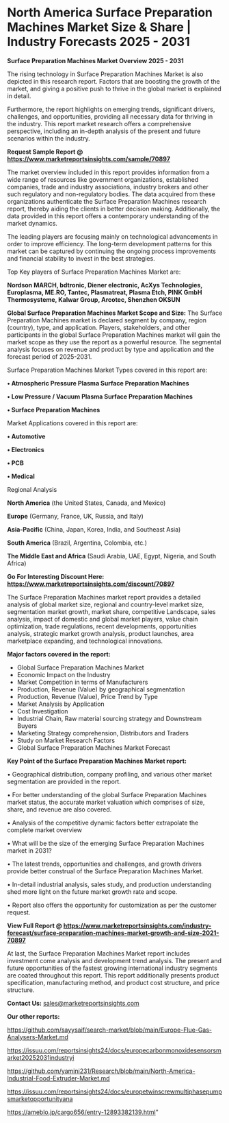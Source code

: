 # North America Surface Preparation Machines Market Size & Share | Industry Forecasts 2025 - 2031

<Strong> Surface Preparation Machines Market Overview 2025 - 2031</strong>

The rising technology in Surface Preparation Machines Market is also depicted in this research report. Factors that are boosting the growth of the market, and giving a positive push to thrive in the global market is explained in detail.

Furthermore, the report highlights on emerging trends, significant drivers, challenges, and opportunities, providing all necessary data for thriving in the industry. This report market research offers a comprehensive perspective, including an in-depth analysis of the present and future scenarios within the industry.

<strong>Request Sample Report @ <a href=https://www.marketreportsinsights.com/sample/70897>https://www.marketreportsinsights.com/sample/70897</a></strong>

The market overview included in this report provides information from a wide range of resources like government organizations, established companies, trade and industry associations, industry brokers and other such regulatory and non-regulatory bodies. The data acquired from these organizations authenticate the Surface Preparation Machines research report, thereby aiding the clients in better decision making. Additionally, the data provided in this report offers a contemporary understanding of the market dynamics.

The leading players are focusing mainly on technological advancements in order to improve efficiency. The long-term development patterns for this market can be captured by continuing the ongoing process improvements and financial stability to invest in the best strategies.

Top Key players of Surface Preparation Machines Market are:

<strong>Nordson MARCH, bdtronic, Diener electronic, AcXys Technologies, Europlasma, ME.RO, Tantec, Plasmatreat, Plasma Etch, PINK GmbH Thermosysteme, Kalwar Group, Arcotec, Shenzhen OKSUN</strong>

<strong><b>Global Surface Preparation Machines Market Scope and Size:</b></strong>
The Surface Preparation Machines market is declared segment by company, region (country), type, and application. Players, stakeholders, and other participants in the global Surface Preparation Machines market will gain the market scope as they use the report as a powerful resource. The segmental analysis focuses on revenue and product by type and application and the forecast period of 2025-2031.

Surface Preparation Machines Market Types covered in this report are:

<strong>• Atmospheric Pressure Plasma Surface Preparation Machines

• Low Pressure / Vacuum Plasma Surface Preparation Machines

• Surface Preparation Machines</strong>

Market Applications covered in this report are:

<strong>• Automotive

• Electronics

• PCB

• Medical</strong> 

Regional Analysis

<strong>North America</strong> (the United States, Canada, and Mexico)

<strong>Europe</strong> (Germany, France, UK, Russia, and Italy)

<strong>Asia-Pacific</strong> (China, Japan, Korea, India, and Southeast Asia)

<strong>South America</strong> (Brazil, Argentina, Colombia, etc.)

<strong>The Middle East and Africa</strong> (Saudi Arabia, UAE, Egypt, Nigeria, and South Africa)

<strong>Go For Interesting Discount Here: <a href=https://www.marketreportsinsights.com/discount/70897>https://www.marketreportsinsights.com/discount/70897</a></strong>

The Surface Preparation Machines market report provides a detailed analysis of global market size, regional and country-level market size, segmentation market growth, market share, competitive Landscape, sales analysis, impact of domestic and global market players, value chain optimization, trade regulations, recent developments, opportunities analysis, strategic market growth analysis, product launches, area marketplace expanding, and technological innovations.

<strong><b>Major factors covered in the report:</b></strong>
<ul>
  <li>Global Surface Preparation Machines Market </li>
  <li>Economic Impact on the Industry</li>
  <li>Market Competition in terms of Manufacturers</li>
  <li>Production, Revenue (Value) by geographical segmentation</li>
  <li>Production, Revenue (Value), Price Trend by Type</li>
  <li>Market Analysis by Application</li>
  <li>Cost Investigation</li>
  <li>Industrial Chain, Raw material sourcing strategy and Downstream Buyers</li>
  <li>Marketing Strategy comprehension, Distributors and Traders</li>
  <li>Study on Market Research Factors</li>
  <li>Global Surface Preparation Machines Market Forecast</li>
</ul>

<strong><b>Key Point of the Surface Preparation Machines Market report:</b></strong>

• Geographical distribution, company profiling, and various other market segmentation are provided in the report.

• For better understanding of the global Surface Preparation Machines market status, the accurate market valuation which comprises of size, share, and revenue are also covered.

• Analysis of the competitive dynamic factors better extrapolate the complete market overview

• What will be the size of the emerging Surface Preparation Machines market in 2031?

• The latest trends, opportunities and challenges, and growth drivers provide better construal of the Surface Preparation Machines Market.

• In-detail industrial analysis, sales study, and production understanding shed more light on the future market growth rate and scope.

• Report also offers the opportunity for customization as per the customer request.

<strong><b>View Full Report @ <a href=https://www.marketreportsinsights.com/industry-forecast/surface-preparation-machines-market-growth-and-size-2021-70897>https://www.marketreportsinsights.com/industry-forecast/surface-preparation-machines-market-growth-and-size-2021-70897</a></b></strong>


At last, the Surface Preparation Machines Market report includes investment come analysis and development trend analysis. The present and future opportunities of the fastest growing international industry segments are coated throughout this report. This report additionally presents product specification, manufacturing method, and product cost structure, and price structure.

<strong>Contact Us:</strong>
sales@marketreportsinsights.com

<strong>Our other reports:</strong>

<a href=https://github.com/sayysaif/search-market/blob/main/Europe-Flue-Gas-Analysers-Market.md>https://github.com/sayysaif/search-market/blob/main/Europe-Flue-Gas-Analysers-Market.md</a>

<a href=https://issuu.com/reportsinsights24/docs/europecarbonmonoxidesensorsmarket20252031industryi>https://issuu.com/reportsinsights24/docs/europecarbonmonoxidesensorsmarket20252031industryi</a>

<a href=https://github.com/yamini231/Research/blob/main/North-America-Industrial-Food-Extruder-Market.md>https://github.com/yamini231/Research/blob/main/North-America-Industrial-Food-Extruder-Market.md</a>

<a href=https://issuu.com/reportsinsights24/docs/europetwinscrewmultiphasepumpsmarketopportunityana>https://issuu.com/reportsinsights24/docs/europetwinscrewmultiphasepumpsmarketopportunityana</a>

<a href=https://ameblo.jp/cargo656/entry-12893382139.html>https://ameblo.jp/cargo656/entry-12893382139.html</a>"
